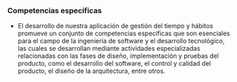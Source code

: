 ### Competencias específicas
- El desarrollo de nuestra aplicación de gestión del tiempo y hábitos promueve un conjunto de competencias específicas que son esenciales para el campo de la ingeniería de software y el desarrollo tecnológico, las cuales se desarrollan mediante actividades especializadas  relacionadas con las fases de diseño, implementación y pruebas del producto, como el desarrollo del software, el control y calidad del producto,  el diseño de la arquitectura, entre otros.
